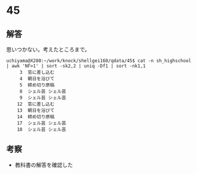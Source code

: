 # 45

## 解答

思いつかない。考えたところまで。

```
uchiyama@X280:~/work/knock/shellgei160/qdata/45$ cat -n sh_highschool | awk 'NF>1' | sort -sk2,2 | uniq -Df1 | sort -nk1,1
     3  窓に差し込む
     4  朝日を浴びて
     5  締め切り原稿
     8  シェル芸 シェル芸
     9  シェル芸 シェル芸
    12  窓に差し込む
    13  朝日を浴びて
    14  締め切り原稿
    17  シェル芸 シェル芸
    18  シェル芸 シェル芸
```

## 考察

- 教科書の解答を確認した
